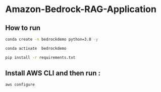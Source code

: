 # Amazon-Bedrock-RAG-Application


## How to run 

```bash
conda create -n bedrockdemo python=3.8 -y 
```

```bash
conda activate  bedrockdemo 
```

```bash
pip install -r requirements.txt
```
## Install AWS CLI and then run : 
```bash
aws configure
```

